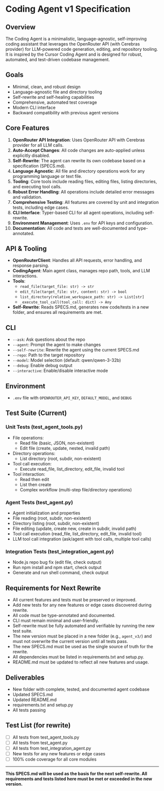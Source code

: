 # Coding Agent v1 Specification

## Overview

The Coding Agent is a minimalistic, language-agnostic, self-improving coding assistant that leverages the OpenRouter API (with Cerebras provider) for LLM-powered code generation, editing, and repository tooling. It is inspired by the Cursor Coding Agent and is designed for robust, automated, and test-driven codebase management.

## Goals
- Minimal, clean, and robust design
- Language-agnostic file and directory tooling
- Self-rewrite and self-healing capabilities
- Comprehensive, automated test coverage
- Modern CLI interface
- Backward compatibility with previous agent versions

## Core Features
1. **OpenRouter API Integration**: Uses OpenRouter API with Cerebras provider for all LLM calls.
2. **Auto-Accept Changes**: All code changes are auto-applied unless explicitly disabled.
3. **Self-Rewrite**: The agent can rewrite its own codebase based on a specification (SPECS.md).
4. **Language Agnostic**: All file and directory operations work for any programming language or text file.
5. **Tooling**: Core tools include reading files, editing files, listing directories, and executing tool calls.
6. **Robust Error Handling**: All operations include detailed error messages and validation.
7. **Comprehensive Testing**: All features are covered by unit and integration tests, including edge cases.
8. **CLI Interface**: Typer-based CLI for all agent operations, including self-rewrite.
9. **Environment Management**: Uses `.env` for API keys and configuration.
10. **Documentation**: All code and tests are well-documented and type-annotated.

## API & Tooling
- **OpenRouterClient**: Handles all API requests, error handling, and response parsing.
- **CodingAgent**: Main agent class, manages repo path, tools, and LLM interactions.
- **Tools**:
  - `read_file(target_file: str) -> str`
  - `edit_file(target_file: str, content: str) -> bool`
  - `list_directory(relative_workspace_path: str) -> List[str]`
  - `_execute_tool_call(tool_call: dict) -> Any`
- **Self-Rewrite**: Reads SPECS.md, generates new code/tests in a new folder, and ensures all requirements are met.

## CLI
- `--ask`: Ask questions about the repo
- `--agent`: Prompt the agent to make changes
- `--self-rewrite`: Rewrite the agent using the current SPECS.md
- `--repo`: Path to the target repository
- `--model`: Model selection (default: qwen/qwen-3-32b)
- `--debug`: Enable debug output
- `--interactive`: Enable/disable interactive mode

## Environment
- `.env` file with `OPENROUTER_API_KEY`, `DEFAULT_MODEL`, and `DEBUG`

## Test Suite (Current)
### Unit Tests (test_agent_tools.py)
- File operations:
  - Read file (basic, JSON, non-existent)
  - Edit file (create, update, nested, invalid path)
- Directory operations:
  - List directory (root, subdir, non-existent)
- Tool call execution:
  - Execute read_file, list_directory, edit_file, invalid tool
- Tool interaction:
  - Read then edit
  - List then create
  - Complex workflow (multi-step file/directory operations)

### Agent Tests (test_agent.py)
- Agent initialization and properties
- File reading (root, subdir, non-existent)
- Directory listing (root, subdir, non-existent)
- File editing (update, create new, create in subdir, invalid path)
- Tool call execution (read_file, list_directory, edit_file, invalid tool)
- LLM tool call integration (ask/agent with tool calls, multiple tool calls)

### Integration Tests (test_integration_agent.py)
- Node.js repo bug fix (edit file, check output)
- Run npm install and npm start, check output
- Generate and run shell command, check output

## Requirements for Next Rewrite
- All current features and tests must be preserved or improved.
- Add new tests for any new features or edge cases discovered during rewrite.
- All code must be type-annotated and documented.
- CLI must remain minimal and user-friendly.
- Self-rewrite must be fully automated and verifiable by running the new test suite.
- The new version must be placed in a new folder (e.g., `agent_v3/`) and must not overwrite the current version until all tests pass.
- The new SPECS.md must be used as the single source of truth for the rewrite.
- All dependencies must be listed in requirements.txt and setup.py.
- README.md must be updated to reflect all new features and usage.

## Deliverables
- New folder with complete, tested, and documented agent codebase
- Updated SPECS.md
- Updated README.md
- requirements.txt and setup.py
- All tests passing

## Test List (for rewrite)
- [ ] All tests from test_agent_tools.py
- [ ] All tests from test_agent.py
- [ ] All tests from test_integration_agent.py
- [ ] New tests for any new features or edge cases
- [ ] 100% code coverage for all core modules

---

**This SPECS.md will be used as the basis for the next self-rewrite. All requirements and tests listed here must be met or exceeded in the new version.** 